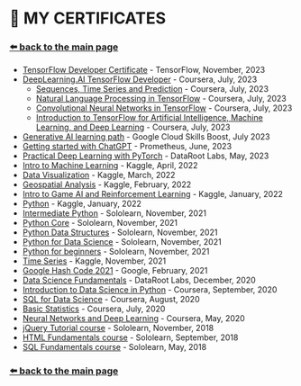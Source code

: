 # 📃 MY CERTIFICATES
### [⬅️ back to the main page](./)  

* [TensorFlow Developer Certificate](https://www.credential.net/cdb88214-651d-40bc-a366-473bdfdc04d8) - TensorFlow, November, 2023
* [DeepLearning.AI TensorFlow Developer](https://www.coursera.org/account/accomplishments/specialization/certificate/QUJFMBGPLE2W) - Coursera, July, 2023
  * [Sequences, Time Series and Prediction](https://www.coursera.org/account/accomplishments/certificate/S9YJKYZGN4CF) - Coursera, July, 2023
  * [Natural Language Processing in TensorFlow](https://www.coursera.org/account/accomplishments/certificate/72JPEFZNYMAS) - Coursera, July, 2023
  * [Convolutional Neural Networks in TensorFlow](https://www.coursera.org/account/accomplishments/certificate/6TD4LMNDMR35) - Coursera, July, 2023
  * [Introduction to TensorFlow for Artificial Intelligence, Machine Learning, and Deep Learning](https://www.coursera.org/account/accomplishments/certificate/C8MYQ766JLLA) - Coursera, July, 2023
* [Generative AI learning path](https://www.cloudskillsboost.google/public_profiles/81731c5c-9d38-460e-b9c5-639861783ada) - Google Cloud Skills Boost, July 2023 
* [Getting started with ChatGPT](https://certs.prometheus.org.ua/downloads/3d0e51c7812849d9b4cbdacaa514b68d/Certificate.pdf) - Prometheus, June, 2023
* [Practical Deep Learning with PyTorch](https://datarootlabs.com/university/verify/534638d35eca) - DataRoot Labs, May, 2023
* [Intro to Machine Learning](https://www.kaggle.com/learn/certification/maricinnamon/intro-to-machine-learning) - Kaggle, April, 2022
* [Data Visualization](https://www.kaggle.com/learn/certification/maricinnamon/data-visualization) - Kaggle, March, 2022
* [Geospatial Analysis](https://www.kaggle.com/learn/certification/maricinnamon/geospatial-analysis) - Kaggle, February, 2022
* [Intro to Game AI and Reinforcement Learning](https://www.kaggle.com/learn/certification/maricinnamon/intro-to-game-ai-and-reinforcement-learning) - Kaggle, January, 2022
* [Python](https://www.kaggle.com/learn/certification/maricinnamon/python) - Kaggle, January, 2022
* [Intermediate Python](https://www.sololearn.com/certificates/course/en/8657918/1158/landscape/png) - Sololearn, November, 2021
* [Python Core](https://www.sololearn.com/certificates/course/en/8657918/1073/landscape/png) - Sololearn, November, 2021
* [Python Data Structures](https://www.sololearn.com/certificates/course/en/8657918/1159/landscape/png) - Sololearn, November, 2021
* [Python for Data Science](https://www.sololearn.com/certificates/course/en/8657918/1161/landscape/png) - Sololearn, November, 2021
* [Python for beginners](https://www.sololearn.com/certificates/course/en/8657918/1157/landscape/png) - Sololearn, November, 2021
* [Time Series](https://www.kaggle.com/learn/certification/maricinnamon/time-series) - Kaggle, November, 2021
* [Google Hash Code 2021](https://codingcompetitions.withgoogle.com/hashcode/certificate/summary/0000000000435809) - Google, February, 2021
* [Data Science Fundamentals](https://datarootlabs.com/university/verify/9f388b849a41) - DataRoot Labs, December, 2020
* [Introduction to Data Science in Python](https://www.coursera.org/account/accomplishments/certificate/VJ7UWLKB7FRJ) - Coursera, September, 2020
* [SQL for Data Science](https://www.coursera.org/account/accomplishments/certificate/ZF3K7YYVAHR7) - Coursera, August, 2020
* [Basic Statistics](https://www.coursera.org/account/accomplishments/certificate/WQ7SBUPSFKSR) - Coursera, July, 2020
* [Neural Networks and Deep Learning](https://www.coursera.org/account/accomplishments/certificate/FMCNEERRVVQY) - Coursera, May, 2020
* [jQuery Tutorial course](https://www.sololearn.com/Certificate/1082-8657918/pdf/) - Sololearn, November, 2018
* [HTML Fundamentals course](https://www.sololearn.com/Certificate/1014-8657918/pdf/) - Sololearn, September, 2018
* [SQL Fundamentals course](https://www.sololearn.com/Certificate/1060-8657918/pdf/) - Sololearn, May, 2018

### [⬅️ back to the main page](./)
